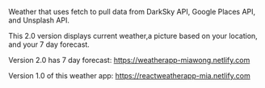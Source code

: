 Weather that uses fetch to pull data from DarkSky API, Google Places API, and Unsplash API.

This 2.0 version displays current weather,a picture based on your location, and your 7 day forecast.

Version 2.0 has 7 day forecast: https://weatherapp-miawong.netlify.com

Version 1.0 of this weather app: https://reactweatherapp-mia.netlify.com
